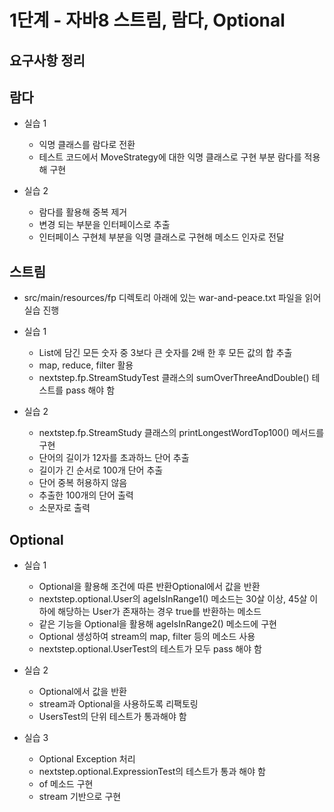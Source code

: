 # 1단계 - 자바8 스트림, 람다, Optional

## 요구사항 정리

## 람다
- 실습 1
    - 익명 클래스를 람다로 전환
    - 테스트 코드에서 MoveStrategy에 대한 익명 클래스로 구현 부분 람다를 적용해 구현

- 실습 2
    - 람다를 활용해 중복 제거
    - 변경 되는 부분을 인터페이스로 추출
    - 인터페이스 구현체 부분을 익명 클래스로 구현해 메소드 인자로 전달

## 스트림
- src/main/resources/fp 디렉토리 아래에 있는 war-and-peace.txt 파일을 읽어 실습 진행
- 실습 1
    - List에 담긴 모든 숫자 중 3보다 큰 숫자를 2배 한 후 모든 값의 합 추출
    - map, reduce, filter 활용
    - nextstep.fp.StreamStudyTest 클래스의 sumOverThreeAndDouble() 테스트를 pass 해야 함

- 실습 2
    - nextstep.fp.StreamStudy 클래스의 printLongestWordTop100() 메서드를 구현
    - 단어의 길이가 12자를 초과하느 단어 추출
    - 길이가 긴 순서로 100개 단어 추출
    - 단어 중복 허용하지 않음
    - 추출한 100개의 단어 출력
    - 소문자로 출력


## Optional
- 실습 1
    - Optional을 활용해 조건에 따른 반환Optional에서 값을 반환
    - nextstep.optional.User의 ageIsInRange1() 메소드는 30살 이상, 45살 이하에 해당하는 User가 존재하는 경우 true를 반환하는 메소드
    - 같은 기능을 Optional을 활용해 ageIsInRange2() 메소드에 구현
    - Optional 생성하여 stream의 map, filter 등의 메소드 사용
    - nextstep.optional.UserTest의 테스트가 모두 pass 해야 함

- 실습 2
    - Optional에서 값을 반환
    - stream과 Optional을 사용하도록 리팩토링
    - UsersTest의 단위 테스트가 통과해야 함


- 실습 3
    - Optional Exception 처리
    - nextstep.optional.ExpressionTest의 테스트가 통과 해야 함
    - of 메소드 구현
    - stream 기반으로 구현
